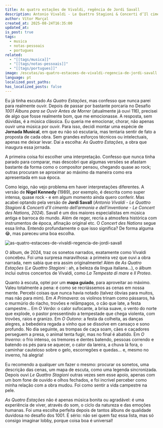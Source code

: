 ```yaml
---
title: As quatro estações de Vivaldi, regência de Jordi Savall
description: Antonio Vivaldi - Le Quattro Stagioni & Concerti d’Il cimento dell’armonia e dell’inventione - Concert des Nations, Jordi Savall (2024)
author: Vítor Marçal
created_at: 2025-08-24T16:35:00
updated_at:
is_post: true
tags:
  - musica
  - notas-pessoais
  - portugues
related:
  - "[[tags/musica]]"
  - "[[tags/notas-pessoais]]"
  - "[[tags/portugues]]"
image: /escutas/as-quatro-estacoes-de-vivaldi-regencia-de-jordi-savall.jpg
language: pt
localized_post_paths:
has_localized_posts: false
---
```

Eu já tinha escutado _As Quatro Estações_, mas confesso que nunca parei para realmente ouvir. Depois de passar por bastante porcaria no Desafio _1001 Álbuns para se Ouvir Antes de Morrer_ (atualmente já ouvi 116), precisei de algo que fosse realmente bom, que me emocionasse. A resposta, sem dúvidas, é a música clássica. Eu queria me emocionar, chorar, não apenas ouvir uma música por ouvir. Para isso, decidi montar uma espécie de **Jornada Musical**, em que eu não só escutaria, mas tentaria sentir de fato a proposta de cada obra. Sem grandes esforços técnicos ou intelectuais, apenas me deixar levar. Daí a escolha: _As Quatro Estações_, a obra que inaugura essa jornada.

A primeira coisa foi escolher uma interpretação. Confesso que nunca tinha parado para comparar, mas descobri que algumas versões se afastam bastante da forma como o compositor pensou, chegando quase ao rock; outras procuram se aproximar ao máximo da maneira como era apresentada em sua época.

Como leigo, não vejo problema em haver interpretações diferentes. A versão de **Nigel Kennedy** (1989), por exemplo, é descrita como super intensa, quase rock - e em algum momento ainda quero conferir. Mas acabei optando pela versão de **Jordi Savall** (_Antonio Vivaldi - Le Quattro Stagioni & Concerti d’Il cimento dell’armonia e dell’inventione - Le Concert des Nations, 2024_). Savall é um dos maiores especialistas em música antiga e barroca do mundo. Além de reger, recria a atmosfera histórica com instrumentos de época, afinação original etc. O _Concert des Nations_ segue essa linha. Entendo profundamente o que isso significa? De forma alguma 😂, mas pareceu uma boa escolha.

![as-quatro-estacoes-de-vivaldi-regencia-de-jordi-savall](/escutas/as-quatro-estacoes-de-vivaldi-regencia-de-jordi-savall.jpg)

O álbum, de 2024, traz os sonetos narrados, exatamente como Vivaldi concebeu. Foi uma surpresa maravilhosa: a primeira vez que ouvi a obra narrada, nem sabia que era assim originalmente! Além de _As Quatro Estações_ (_Le Quattro Stagioni_ : ah, a beleza da língua italiana…), o álbum inclui outros concertos de Vivaldi, como _La Tempesta di mare_ e _Il Proteo_.

Quanto à escuta, optei por um **mapa guiado**, para aproveitar ao máximo. Valeu totalmente a pena: é como se recriássemos as cenas em nossa mente. Percebi coisas que nunca havia notado (talvez óbvias para muitos, mas não para mim). Em _A Primavera_: os violinos trinam como pássaros, há o murmúrio do riacho, trovões e relâmpagos, o cão que late, a festa campestre… Em _O Verão_: o calor sufocante, a brisa suave, o vento do norte que explode, o pastor pressentindo a tempestade que chega violenta, com trovões, raios e granizo. Em _O Outono_: a festa da colheita, as danças alegres, a bebedeira regada a vinho que se dissolve em cansaço e sono profundo. No dia seguinte, as trompas de caça soam, cães e caçadores perseguem a presa, o animal tenta fugir, mas no final é abatido. Em _O Inverno_: o frio intenso, os tremores e dentes batendo, pessoas correndo e batendo os pés para se aquecer, o calor da lareira, a chuva lá fora, o caminhar cauteloso sobre o gelo, escorregões e quedas… e, mesmo no inverno, há alegria!

Eu recomendo a qualquer um fazer o mesmo: procurar os sonetos, uma descrição das cenas, um mapa de escuta, como uma legenda sincronizada. Depois ouvi _Le Quattro Stagioni_ outras vezes sem esse apoio, apenas com um bom fone de ouvido e olhos fechados, e foi incrível perceber como minha relação com a obra mudou. Foi como sentir a vida campestre na pele.

_As Quatro Estações_ não é apenas música bonita ou agradável: é uma experiência de viver, através do som, o ciclo da natureza e das emoções humanas. Foi uma escolha perfeita depois de tantos álbuns de qualidade duvidosa no desafio dos 1001. É sério: não sei quem faz essa lista, mas só consigo imaginar lobby, porque coisa boa é universal!
